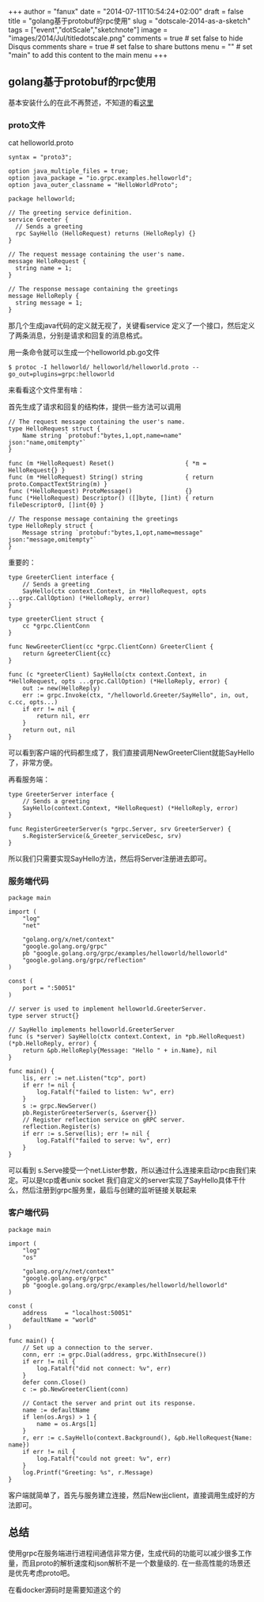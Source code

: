 +++
author = "fanux"
date = "2014-07-11T10:54:24+02:00"
draft = false
title = "golang基于protobuf的rpc使用"
slug = "dotscale-2014-as-a-sketch"
tags = ["event","dotScale","sketchnote"]
image = "images/2014/Jul/titledotscale.png"
comments = true     # set false to hide Disqus comments
share = true        # set false to share buttons
menu = ""           # set "main" to add this content to the main menu
+++

## golang基于protobuf的rpc使用
基本安装什么的在此不再赘述，不知道的看[这里](http://www.grpc.io/docs/quickstart/go.html)

### proto文件
cat helloworld.proto
```
syntax = "proto3";

option java_multiple_files = true;
option java_package = "io.grpc.examples.helloworld";
option java_outer_classname = "HelloWorldProto";

package helloworld;

// The greeting service definition.
service Greeter {
  // Sends a greeting
  rpc SayHello (HelloRequest) returns (HelloReply) {}
}

// The request message containing the user's name.
message HelloRequest {
  string name = 1;
}

// The response message containing the greetings
message HelloReply {
  string message = 1;
}
```
那几个生成java代码的定义就无视了，关键看service
定义了一个接口，然后定义了两条消息，分别是请求和回复的消息格式。

用一条命令就可以生成一个helloworld.pb.go文件
```
$ protoc -I helloworld/ helloworld/helloworld.proto --go_out=plugins=grpc:helloworld
```
来看看这个文件里有啥：

首先生成了请求和回复的结构体，提供一些方法可以调用
```
// The request message containing the user's name.
type HelloRequest struct {
    Name string `protobuf:"bytes,1,opt,name=name" json:"name,omitempty"`
}

func (m *HelloRequest) Reset()                    { *m = HelloRequest{} }
func (m *HelloRequest) String() string            { return proto.CompactTextString(m) }
func (*HelloRequest) ProtoMessage()               {}
func (*HelloRequest) Descriptor() ([]byte, []int) { return fileDescriptor0, []int{0} }

// The response message containing the greetings
type HelloReply struct {
    Message string `protobuf:"bytes,1,opt,name=message" json:"message,omitempty"`
}
```

重要的：
```
type GreeterClient interface {
    // Sends a greeting
    SayHello(ctx context.Context, in *HelloRequest, opts ...grpc.CallOption) (*HelloReply, error)
}

type greeterClient struct {
    cc *grpc.ClientConn
}

func NewGreeterClient(cc *grpc.ClientConn) GreeterClient {
    return &greeterClient{cc}
}

func (c *greeterClient) SayHello(ctx context.Context, in *HelloRequest, opts ...grpc.CallOption) (*HelloReply, error) {
    out := new(HelloReply)
    err := grpc.Invoke(ctx, "/helloworld.Greeter/SayHello", in, out, c.cc, opts...)
    if err != nil {
        return nil, err
    }
    return out, nil
}
```
可以看到客户端的代码都生成了，我们直接调用NewGreeterClient就能SayHello了，非常方便。

再看服务端：
```
type GreeterServer interface {
    // Sends a greeting
    SayHello(context.Context, *HelloRequest) (*HelloReply, error)
}

func RegisterGreeterServer(s *grpc.Server, srv GreeterServer) {
    s.RegisterService(&_Greeter_serviceDesc, srv)
}
```
所以我们只需要实现SayHello方法，然后将Server注册进去即可。

### 服务端代码
```
package main

import (
    "log"
    "net"

    "golang.org/x/net/context"
    "google.golang.org/grpc"
    pb "google.golang.org/grpc/examples/helloworld/helloworld"
    "google.golang.org/grpc/reflection"
)

const (
    port = ":50051"
)

// server is used to implement helloworld.GreeterServer.
type server struct{}

// SayHello implements helloworld.GreeterServer
func (s *server) SayHello(ctx context.Context, in *pb.HelloRequest) (*pb.HelloReply, error) {
    return &pb.HelloReply{Message: "Hello " + in.Name}, nil
}

func main() {
    lis, err := net.Listen("tcp", port)
    if err != nil {
        log.Fatalf("failed to listen: %v", err)
    }
    s := grpc.NewServer()
    pb.RegisterGreeterServer(s, &server{})
    // Register reflection service on gRPC server.
    reflection.Register(s)
    if err := s.Serve(lis); err != nil {
        log.Fatalf("failed to serve: %v", err)
    }
}
```
可以看到 s.Serve接受一个net.Lister参数，所以通过什么连接来启动rpc由我们来定。可以是tcp或者unix socket
我们自定义的server实现了SayHello具体干什么，然后注册到grpc服务里，最后与创建的监听链接关联起来

### 客户端代码
```
package main

import (
    "log"
    "os"

    "golang.org/x/net/context"
    "google.golang.org/grpc"
    pb "google.golang.org/grpc/examples/helloworld/helloworld"
)

const (
    address     = "localhost:50051"
    defaultName = "world"
)

func main() {
    // Set up a connection to the server.
    conn, err := grpc.Dial(address, grpc.WithInsecure())
    if err != nil {
        log.Fatalf("did not connect: %v", err)
    }
    defer conn.Close()
    c := pb.NewGreeterClient(conn)

    // Contact the server and print out its response.
    name := defaultName
    if len(os.Args) > 1 {
        name = os.Args[1]
    }
    r, err := c.SayHello(context.Background(), &pb.HelloRequest{Name: name})
    if err != nil {
        log.Fatalf("could not greet: %v", err)
    }
    log.Printf("Greeting: %s", r.Message)
}
```
客户端就简单了，首先与服务建立连接，然后New出client，直接调用生成好的方法即可。

## 总结
使用grpc在服务端进行进程间通信非常方便，生成代码的功能可以减少很多工作量，而且proto的解析速度和json解析不是一个数量级的. 在一些高性能的场景还是优先考虑proto吧。

在看docker源码时是需要知道这个的
